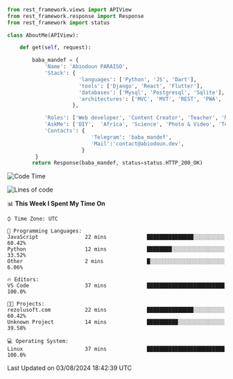 ###
```python
from rest_framework.views import APIView
from rest_framework.response import Response
from rest_framework import status

class AboutMe(APIView):

    def get(self, request):

        baba_mandef = {
            'Name': 'Abiodoun PARAISO',
            'Stack': {
                       'languages': ['Python', 'JS', 'Dart'],
                       'tools': ['Django', 'React', 'Flutter'],
                       'databases': ['Mysql', 'Postgresql', 'Sqlite'],
                       'architectures': ['MVC', 'MVT', 'REST', 'PWA', 'SPA', 'MicroServices']
                     },

            'Roles': ['Web developer', 'Content Creator', 'Teacher', 'Mentor'],
            'AskMe': ['DIY',  'Africa', 'Science', 'Photo & Video', 'Tech'],
            'Contacts': {
                           'Telegram': 'baba_mandef',
                           'Mail':'contact@abiodoun.dev',
                        }
         }
        return Response(baba_mandef, status=status.HTTP_200_OK)

```                    

<!--START_SECTION:waka-->
![Code Time](http://img.shields.io/badge/Code%20Time-1%2C105%20hrs%2032%20mins-blue)

![Lines of code](https://img.shields.io/badge/From%20Hello%20World%20I%27ve%20Written-420%20Thousand%20lines%20of%20code-blue)

📊 **This Week I Spent My Time On** 

```text
⌚︎ Time Zone: UTC

💬 Programming Languages: 
JavaScript               22 mins             ███████████████░░░░░░░░░░   60.42% 
Python                   12 mins             ████████░░░░░░░░░░░░░░░░░   33.52% 
Other                    2 mins              █░░░░░░░░░░░░░░░░░░░░░░░░   6.06%

🔥 Editors: 
VS Code                  37 mins             █████████████████████████   100.0%

🐱‍💻 Projects: 
rezolusoft.com           22 mins             ███████████████░░░░░░░░░░   60.42% 
Unknown Project          14 mins             ██████████░░░░░░░░░░░░░░░   39.58%

💻 Operating System: 
Linux                    37 mins             █████████████████████████   100.0%

```


 Last Updated on 03/08/2024 18:42:39 UTC
<!--END_SECTION:waka-->
